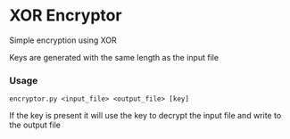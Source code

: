 # XOR Encryptor

Simple encryption using XOR

Keys are generated with the same length as the input file

### Usage

```
encryptor.py <input_file> <output_file> [key]
```

If the key is present it will use the key to decrypt the input file and write to the output file
